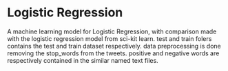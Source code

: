 # Logistic Regression
A machine learning model for Logistic Regression, with comparison made with the logistic regression model from sci-kit learn.
test and train folers contains the test and train dataset respectively.
data preprocessing is done removing the stop_words from the tweets.
positive and negative words are respectively contained in the similar named text files.
